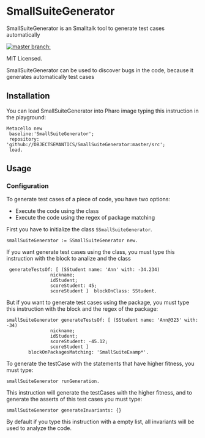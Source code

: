 # SmallSuiteGenerator 

SmallSuiteGenerator is an Smalltalk tool to generate test cases automatically

[![master branch:](https://travis-ci.org/OBJECTSEMANTICS/SmallSuiteGenerator.svg?branch=master)](https://travis-ci.org/OBJECTSEMANTICS/SmallSuiteGenerator/branches)

MIT Licensed.

SmallSuiteGenerator can be used to discover bugs in the code, because it generates automatically test cases

## Installation 
You can load SmallSuiteGenerator into Pharo image typing this instruction in the playground:

```Smalltalk
Metacello new
 baseline:'SmallSuiteGenerator';
 repository: 'github://OBJECTSEMANTICS/SmallSuiteGenerator:master/src';
 load.
```
## Usage

### Configuration
To generate test cases of a piece of code, you have two options:
 * Execute the code using the class
 * Execute the code using the regex of package matching
 
First you have to initialize the class `SSmallSuiteGenerator`.
``` | smallSuiteGenerator |
smallSuiteGenerator := SSmallSuiteGenerator new.
```
If you want generate test cases using the class, you must type this instruction with the block to analize and the class

``` smallSuiteGenerator 
 generateTestsOf: [ (SStudent name: 'Ann' with: -34.234)
				nickname;
				idStudent;
				scoreStudent: 45;
				scoreStudent ]  blockOnClass: SStudent. 
 ```
But if you want to generate test cases using the package, you must type this instruction with the block and the regex of the package:

```
smallSuiteGenerator generateTestsOf: [ (SStudent name: 'Ann@323' with: -34)
				nickname;
				idStudent;
				scoreStudent: -45.12;
				scoreStudent ]
		blockOnPackagesMatching: 'SmallSuiteExamp*'.
```

To generate the testCase with the statements that have higher fitness, you must type: 

```
smallSuiteGenerator runGeneration.
```

This instruction will generate the testCases with the higher fitness, and to generate the asserts of this test cases you must type: 

```
smallSuiteGenerator generateInvariants: {}
```

By default if you type this instruction with a empty list, all invariants will be used to analyze the code.

